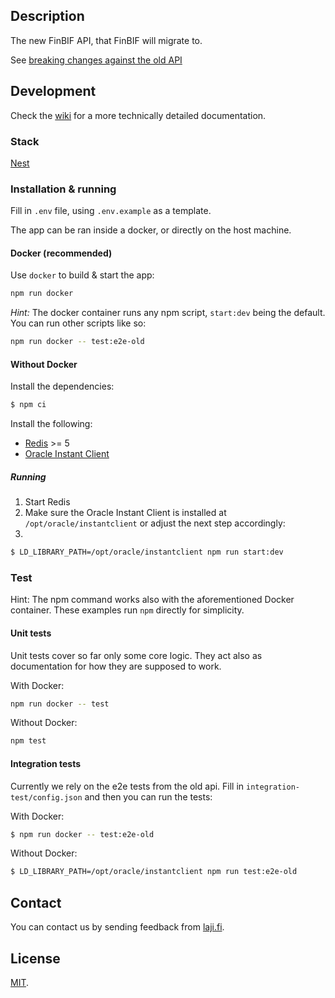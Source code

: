 ## Description

The new FinBIF API, that FinBIF will migrate to.

See [breaking changes against the old API](https://github.com/luomus/laji-api/blob/master/breaking-changes.md)

## Development

Check the [wiki](https://github.com/luomus/laji-api/wiki) for a more technically detailed documentation.

### Stack

[Nest](https://github.com/nestjs/nest)

### Installation & running

Fill in `.env` file, using `.env.example` as a template.

The app can be ran inside a docker, or directly on the host machine.

#### Docker (recommended)

Use `docker` to build & start the app:

```bash
npm run docker
```

*Hint:* The docker container runs any npm script, `start:dev` being the default. You can run other scripts like so:

```bash
npm run docker -- test:e2e-old
```

#### Without Docker

Install the dependencies:

```bash
$ npm ci
```

Install the following:

* [Redis](https://redis.io/docs/latest/operate/oss_and_stack/install/install-redis/) >= 5
* [Oracle Instant Client](https://node-oracledb.readthedocs.io/en/latest/user_guide/installation.html#instzip)


##### Running

1. Start Redis
2. Make sure the Oracle Instant Client is installed at `/opt/oracle/instantclient` or adjust the next step accordingly:
3. 
```bash
$ LD_LIBRARY_PATH=/opt/oracle/instantclient npm run start:dev
```

### Test

Hint: The npm command works also with the aforementioned Docker container. These examples run `npm` directly for simplicity.

#### Unit tests

Unit tests cover so far only some core logic. They act also as documentation for how they are supposed to work.

With Docker:

```bash
npm run docker -- test
```

Without Docker:

```bash
npm test
```

#### Integration tests

Currently we rely on the e2e tests from the old api. Fill in `integration-test/config.json` and then you can run the tests:

With Docker:

```bash
$ npm run docker -- test:e2e-old
```

Without Docker:

```bash
$ LD_LIBRARY_PATH=/opt/oracle/instantclient npm run test:e2e-old
```

## Contact

You can contact us by sending feedback from [laji.fi](https://laji.fi).

## License

[MIT](LICENSE).
